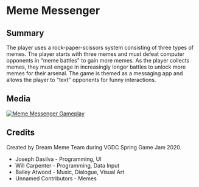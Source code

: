 # Meme Messenger

## Summary
The player uses a rock-paper-scissors system consisting of three types of memes. The player starts with three memes and must defeat computer opponents in "meme battles" to gain more memes. As the player collects memes, they must engage in increasingly longer battles to unlock more memes for their arsenal. The game is themed as a messaging app and allows the player to "text" opponents for funny interactions.

## Media
[![Meme Messenger Gameplay](http://img.youtube.com/vi/1Cza3u8BV10/0.jpg)](https://www.youtube.com/watch?v=1Cza3u8BV10 "Meme Messenger Gameplay")

## Credits
Created by Dream Meme Team during VGDC Spring Game Jam 2020.
* Joseph Dasilva - Programming, UI
* Will Carpenter - Programming, Data Input
* Bailey Atwood - Music, Dialogue, Visual Art
* Unnamed Contributors - Memes
